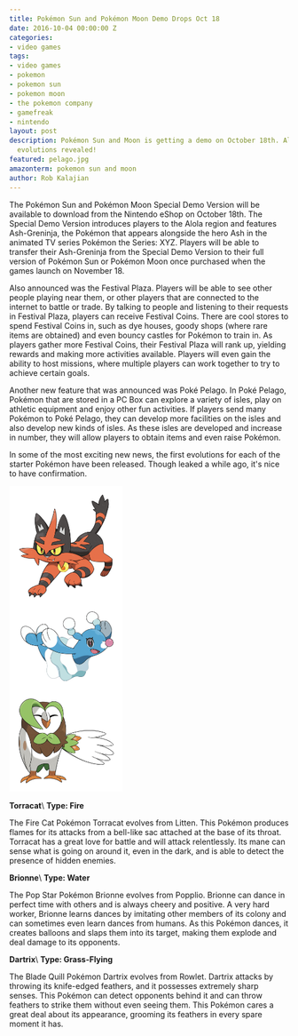```yaml
---
title: Pokémon Sun and Pokémon Moon Demo Drops Oct 18
date: 2016-10-04 00:00:00 Z
categories:
- video games
tags:
- video games
- pokemon
- pokemon sun
- pokemon moon
- the pokemon company
- gamefreak
- nintendo
layout: post
description: Pokémon Sun and Moon is getting a demo on October 18th. Also, starter
  evolutions revealed!
featured: pelago.jpg
amazonterm: pokemon sun and moon
author: Rob Kalajian
---
```


The Pokémon Sun and Pokémon Moon Special Demo Version will be available to download from the Nintendo eShop on October 18th. The Special Demo Version introduces players to the Alola region and features Ash-Greninja, the Pokémon that appears alongside the hero Ash in the animated TV series Pokémon the Series: XYZ. Players will be able to transfer their Ash-Greninja from the Special Demo Version to their full version of Pokémon Sun or Pokémon Moon once purchased when the games launch on November 18.

Also announced was the Festival Plaza. Players will be able to see other people playing near them, or other players that are connected to the internet to battle or trade. By talking to people and listening to their requests in Festival Plaza, players can receive Festival Coins. There are cool stores to spend Festival Coins in, such as dye houses, goody shops (where rare items are obtained) and even bouncy castles for Pokémon to train in. As players gather more Festival Coins, their Festival Plaza will rank up, yielding rewards and making more activities available. Players will even gain the ability to host missions, where multiple players can work together to try to achieve certain goals.

Another new feature that was announced was Poké Pelago. In Poké Pelago, Pokémon that are stored in a PC Box can explore a variety of isles, play on athletic equipment and enjoy other fun activities. If players send many Pokémon to Poké Pelago, they can develop more facilities on the isles and also develop new kinds of isles. As these isles are developed and increase in number, they will allow players to obtain items and even raise Pokémon.

In some of the most exciting new news, the first evolutions for each of the starter Pokémon have been released. Though leaked a while ago, it's nice to have confirmation.

<img src="/images/sunmoon/starter2.jpg" height="550" class="float-right"/>

**Torracat**\\
**Type: Fire**

The Fire Cat Pokémon Torracat evolves from Litten. This Pokémon produces flames for its attacks from a bell-like sac attached at the base of its throat. Torracat has a great love for battle and will attack relentlessly. Its mane can sense what is going on around it, even in the dark, and is able to detect the presence of hidden enemies.

**Brionne**\\
**Type: Water**

The Pop Star Pokémon Brionne evolves from Popplio. Brionne can dance in perfect time with others and is always cheery and positive. A very hard worker, Brionne learns dances by imitating other members of its colony and can sometimes even learn dances from humans. As this Pokémon dances, it creates balloons and slaps them into its target, making them explode and deal damage to its opponents.

**Dartrix**\\
**Type: Grass-Flying**

The Blade Quill Pokémon Dartrix evolves from Rowlet. Dartrix attacks by throwing its knife-edged feathers, and it possesses extremely sharp senses. This Pokémon can detect opponents behind it and can throw feathers to strike them without even seeing them. This Pokémon cares a great deal about its appearance, grooming its feathers in every spare moment it has.
